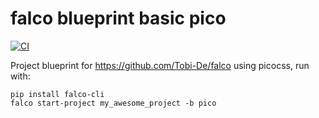 # falco blueprint basic pico

[![CI](https://github.com/Tobi-De/falco_blueprint_basic/actions/workflows/ci.yml/badge.svg)](https://github.com/Tobi-De/falco_blueprint_basic/actions/workflows/ci.yml)

Project blueprint for https://github.com/Tobi-De/falco using picocss, run with:

```shell
pip install falco-cli
falco start-project my_awesome_project -b pico
```
